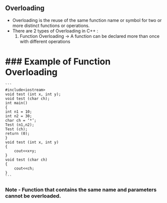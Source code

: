 ﻿## Overloading

- Overloading is the reuse of the same function name or symbol for two or more distinct functions or operations.
- There are 2 types of Overloading in C++ :
	1. Function Overloading -> A function can be declared more than once with different operations
#	### Example of Function Overloading
	```
	#include<iostream>
	void test (int x, int y);
	void test (char ch);
	int main()
	{
	int n1 = 10;
	int n2 = 30;
	char ch = ‘*’;
	Test (n1,n2);
	Test (ch);
	return (0);
	}
	void test (int x, int y)
	{
		cout<<x+y;
	}
	void test (char ch)
	{
		cout<<ch;
	}
	```
### Note - Function that contains the same name and parameters cannot be overloaded.

